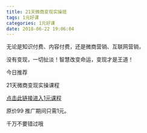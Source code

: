 ```yaml
---
title: 21天微商变现实操班
tags: 1元好课
categories: 1元好课
date: 2018-06-22 19:06:04
---
```


无论是知识付费、内容付费，还是微商营销、互联网营销，

没有变现，一切扯淡！智慧改变命运，变现才是王道！

今日推荐

21天微商变现实操课程



[点击此链接进入1元课程](https://m.qlchat.com/live/channel/channelPage/850000159113929.htm?officialKey=270000348599804&pro_cl=coral)

原价99 推广期间只需1元。

千万不要错过哦


